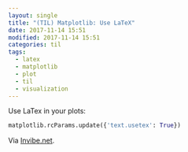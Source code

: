 ```yaml
---
layout: single
title: "(TIL) Matplotlib: Use LaTeX"
date: 2017-11-14 15:51
modified: 2017-11-14 15:51
categories: til
tags:
  - latex
  - matplotlib
  - plot
  - til
  - visualization
---
```


Use LaTex in your plots:

```python
matplotlib.rcParams.update({'text.usetex': True})
```

Via [Invibe.net](https://laurentperrinet.github.io/sciblog/posts/2015-01-07-the-right-imports-in-a-notebook.html).
